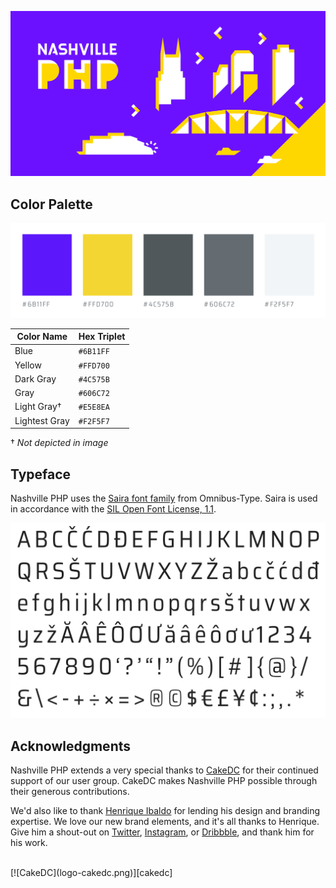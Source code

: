 ![Nashville PHP](brand-intro.png)

## Color Palette

![Brand Colors](color-palette.png)

Color Name    | Hex Triplet
------------- | -----------
Blue          | `#6B11FF`
Yellow        | `#FFD700`
Dark Gray     | `#4C575B`
Gray          | `#606C72`
Light Gray†   | `#E5E8EA`
Lightest Gray | `#F2F5F7`

† *Not depicted in image*

## Typeface

Nashville PHP uses the [Saira font family][saira] from Omnibus-Type. Saira is
used in accordance with the [SIL Open Font License, 1.1][ofl].

![Saira font family](saira.png)

## Acknowledgments

Nashville PHP extends a very special thanks to [CakeDC][] for their continued
support of our user group. CakeDC makes Nashville PHP possible through their
generous contributions.

We'd also like to thank [Henrique Ibaldo][ibaldo] for lending his design and
branding expertise. We love our new brand elements, and it's all thanks to
Henrique. Give him a shout-out on [Twitter][twitter-ibaldo],
[Instagram][instagram-hibaldo], or [Dribbble][dribbble-ibaldo], and thank him
for his work.

<br>
[![CakeDC](logo-cakedc.png)][cakedc]


[saira]: https://github.com/Omnibus-Type/Saira
[ofl]: https://github.com/Omnibus-Type/Saira/blob/master/OFL.txt
[cakedc]: https://www.cakedc.com/
[ibaldo]: https://ibaldo.co/
[twitter-ibaldo]: https://twitter.com/ibaldo
[instagram-hibaldo]: https://www.instagram.com/hibaldo/
[dribbble-ibaldo]: https://dribbble.com/ibaldo
